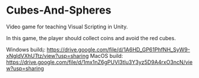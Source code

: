 # Cubes-And-Spheres
Video game for teaching Visual Scripting in Unity.

In this game, the player should collect coins and avoid the red cubes.

Windows build¡: https://drive.google.com/file/d/1A6HD_GP61PhfNH_SyW9-xNgldVXhUTtz/view?usp=sharing
MacOS build: https://drive.google.com/file/d/1mx1nZ6gPUVl3tlu3Y3yz5D9A4rxO3ncN/view?usp=sharing

